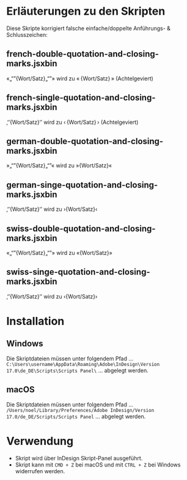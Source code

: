 # Erläuterungen zu den Skripten
Diese Skripte korrigiert falsche einfache/doppelte Anführungs- & Schlusszeichen:

## french-double-quotation-and-closing-marks.jsxbin
«„“”{Wort/Satz}„“”» wird zu « {Wort/Satz} » (Achtelgeviert)

## french-single-quotation-and-closing-marks.jsxbin
‚‘’{Wort/Satz}‘’ wird zu ‹ {Wort/Satz} › (Achtelgeviert)

## german-double-quotation-and-closing-marks.jsxbin
»„“”{Wort/Satz}„“”« wird zu »{Wort/Satz}«

## german-singe-quotation-and-closing-marks.jsxbin
‚‘’{Wort/Satz}‘’ wird zu ›{Wort/Satz}‹

## swiss-double-quotation-and-closing-marks.jsxbin
«„“”{Wort/Satz}„“”» wird zu «{Wort/Satz}»

## swiss-singe-quotation-and-closing-marks.jsxbin
‚‘’{Wort/Satz}‘’ wird zu ‹{Wort/Satz}›

# Installation
## Windows
Die Skriptdateien müssen unter folgendem Pfad … `C:\Users\username\AppData\Roaming\Adobe\InDesign\Version 17.0\de_DE\Scripts\Scripts Panel\` … abgelegt werden.

## macOS
Die Skriptdateien müssen unter folgendem Pfad … `/Users/noel/Library/Preferences/Adobe InDesign/Version 17.0/de_DE/Scripts/Scripts Panel` … abgelegt werden.

# Verwendung
* Skript wird über InDesign Skript-Panel ausgeführt.
* Skript kann mit `CMD + Z` bei macOS und mit `CTRL + Z` bei Windows widerrufen werden.
